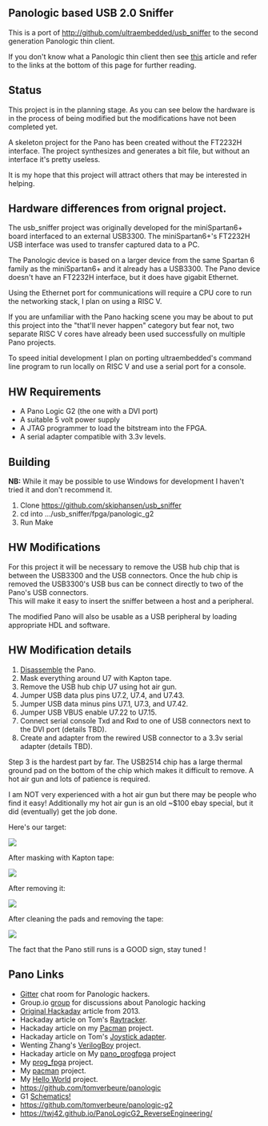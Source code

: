 ## Panologic based USB 2.0 Sniffer

This is a port of http://github.com/ultraembedded/usb_sniffer to the second 
generation Panologic thin client. 

If you don't know what a Panologic thin client then see [this](https://hackaday.com/2013/01/11/ask-hackaday-we-might-have-some-fpgas-to-hack/) 
article and refer to the links at the bottom of this page for further reading.

## Status

This project is in the planning stage. As you can see below the hardware is in 
the process of being modified but the modifications have not been completed yet.  

A skeleton project for the Pano has been created without the FT2232H interface. 
The project synthesizes and generates a bit file, but without an interface it's 
pretty useless.

It is my hope that this project will attract others that may be interested in
helping.

## Hardware differences from orignal project.

The usb_sniffer project was originally developed for the miniSpartan6+ board 
interfaced to an external USB3300.  The miniSpartan6+'s FT2232H USB interface 
was used to transfer captured data to a PC.  

The Panologic device is based on a larger device from the same Spartan 6 
family as the miniSpartan6+ and it already has a USB3300.  The Pano device 
doesn't have an FT2232H interface, but it does have gigabit Ethernet.

Using the Ethernet port for communications will require a CPU core to run the 
networking stack, I plan on using a RISC V.  

If you are unfamiliar with the Pano hacking scene you may be about to put this 
project into the  "that'll never happen" category but fear not, two separate 
RISC V cores have already been used successfully on multiple Pano projects.

To speed initial development I plan on porting ultraembedded's command line 
program to run locally on RISC V and use a serial port for a console.

## HW Requirements

* A Pano Logic G2 (the one with a DVI port)
* A suitable 5 volt power supply
* A JTAG programmer to load the bitstream into the FPGA.
* A serial adapter compatible with 3.3v levels.

## Building

**NB:** While it may be possible to use Windows for development I haven't 
tried it and don't recommend it.

1. Clone https://github.com/skiphansen/usb_sniffer
2. cd into .../usb_sniffer/fpga/panologic_g2
3. Run Make

## HW Modifications

For this project it will be necessary to remove the USB hub chip that is 
between the USB3300 and the USB connectors. Once the hub chip is removed the 
USB3300's USB bus can be connect directly to two of the Pano's USB connectors.  
This will make it easy to insert the sniffer between a host and a peripheral.

The modified Pano will also be usable as a USB peripheral by loading 
appropriate HDL and software.

## HW Modification details

1. [Disassemble](https://tomverbeure.github.io/pano/logic/2018/12/02/Pano-Logic-G2-Disassembly.html) the Pano.
2. Mask everything around U7 with Kapton tape.
3. Remove the USB hub chip U7 using hot air gun.
4. Jumper USB data plus pins U7.2, U7.4, and U7.43.
5. Jumper USB data minus pins U7.1, U7.3, and U7.42.
6. Jumper USB VBUS enable U7.22 to U7.15.
7. Connect serial console Txd and Rxd to one of USB connectors next to the DVI
port (details TBD).
8. Create and adapter from the rewired USB connector to a 3.3v serial adapter
(details TBD).

Step 3 is the hardest part by far.  The USB2514 chip has a large thermal ground 
pad on the bottom of the chip which makes it difficult to remove.  A hot air gun
and lots of patience is required.  

I am NOT very experienced with a hot air gun but there may be people who find it 
easy! Additionally my hot air gun is an old ~$100 ebay special, but it did 
(eventually) get the job done.  

Here's our target:

![](./assets/usb_hub_u7.png) 

After masking with Kapton tape:

![](./assets/u7_masked.png) 

After removing it:

![](./assets/u7_removed.png) 

After cleaning the pads and removing the tape:

![](./assets/u7_cleaned.png) 

The fact that the Pano still runs is a GOOD sign, stay tuned !

## Pano Links

- [Gitter](https://gitter.im/panologic/community) chat room for Panologic hackers.
- Group.io [group](https://groups.io/g/panohackers/topics) for discussions about Panologic hacking 
- [Original Hackaday](https://hackaday.com/2013/01/11/ask-hackaday-we-might-have-some-fpgas-to-hack/) article from 2013.  
- Hackaday article on Tom's [Raytracker](https://hackaday.com/2018/12/07/racing-the-beam-on-a-thin-client-in-fpgas/).  
- Hackaday article on my [Pacman](https://hackaday.com/2019/01/11/pac-man-fever-comes-to-the-pano-logic-fpga/) project.  
- Hackaday article on Tom's [Joystick adapter](https://hackaday.com/2019/02/11/two-joysticks-talk-to-fpga-arcade-game-over-a-vga-cable/).  
- Wenting Zhang's [VerilogBoy](https://github.com/zephray/VerilogBoy) project.
- Hackaday article on My [pano_progfpga](https://hackaday.com/2019/04/19/pano-logic-fgpa-hacking-just-got-easier/) project
- My [prog_fpga](https://github.com/skiphansen/pano_progfpga) project.
- My [pacman](https://github.com/skiphansen/pano_man) project.
- My [Hello World](https://github.com/skiphansen/pano_hello_g1) project.
- https://github.com/tomverbeure/panologic
- G1 [Schematics!](https://github.com/twj42/PanoLogicG2_ReverseEngineering/blob/master/files/G1_Schematics.zip)
- https://github.com/tomverbeure/panologic-g2
- https://twj42.github.io/PanoLogicG2_ReverseEngineering/

